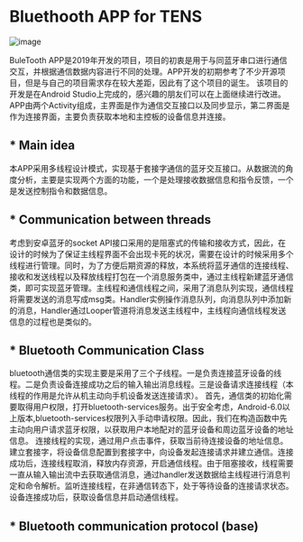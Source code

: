 # Bluethooth APP for TENS
![image](https://user-images.githubusercontent.com/50388568/109662327-e5ca6900-7ba5-11eb-9605-0f8a03b99e85.png)
  
  BuleTooth APP是2019年开发的项目，项目的初衷是用于与同蓝牙串口进行通信交互，并根据通信数据内容进行不同的处理。APP开发的初期参考了不少开源项目，但是与自己的项目需求存在较大差距，因此有了这个项目的诞生。
  该项目的开发是在Android Studio上完成的，感兴趣的朋友们可以在上面继续进行改进。APP由两个Activity组成，主界面是作为通信交互接口以及同步显示，第二界面是作为连接界面，主要负责获取本地和主控板的设备信息并连接。
## * Main idea

  本APP采用多线程设计模式，实现基于套接字通信的蓝牙交互接口。从数据流的角度分析，主要是实现两个方面的功能，一个是处理接收数据信息和指令反馈，一个是发送控制指令和数据信息。
## * Communication between threads

  考虑到安卓蓝牙的socket API接口采用的是阻塞式的传输和接收方式，因此，在设计的时候为了保证主线程界面不会出现卡死的状况，需要在设计的时候采用多个线程进行管理。同时，为了方便后期资源的释放，本系统将蓝牙通信的连接线程、接收和发送线程以及释放线程打包在一个消息服务类中，通过主线程新建蓝牙通信类，即可实现蓝牙管理。主线程和通信线程之间，采用了消息队列实现，通信线程将需要发送的消息写成msg类。Handler实例操作消息队列，向消息队列中添加新的消息，Handler通过Looper管道将消息发送主线程中，主线程向通信线程发送信息的过程也是类似的。
## * Bluetooth Communication Class

  bluetooth通信类的实现主要是采用了三个子线程。一是负责连接蓝牙设备的线程。二是负责设备连接成功之后的输入输出消息线程。三是设备请求连接线程（本线程的作用是允许从机主动向手机设备发送连接请求）。
  首先，通信类的初始化需要取得用户权限，打开bluetooth-services服务。出于安全考虑，Android-6.0以上版本,bluetooth-services权限列入手动申请权限。因此，我们在构造函数中先主动向用户请求蓝牙权限，以获取用户本地配对的蓝牙设备和周边蓝牙设备的地址信息。
  连接线程的实现，通过用户点击事件，获取当前待连接设备的地址信息。建立套接字，将设备信息配置到套接字中，向设备发起连接请求并建立通信。连接成功后，连接线程取消，释放内存资源，开启通信线程。由于阻塞接收，线程需要一直从输入输出流中去获取通信消息，通过handler发送数据给主线程进行消息判定和命令解析。监听连接线程，在非通信转态下，处于等待设备的连接请求状态。设备连接成功后，获取设备信息并启动通信线程。

## * Bluetooth communication protocol (base)

